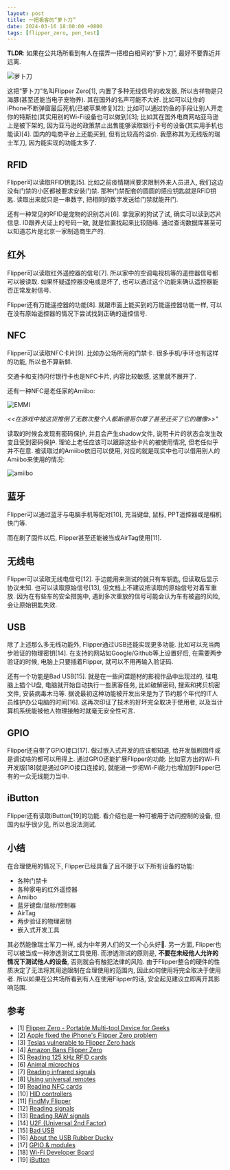 ```yaml
---
layout: post
title: 一把极客的“萝卜刀”
date: 2024-03-16 18:00:00 +0800
tags: [flipper_zero, pen_test]
---
```


**TLDR**: 如果在公共场所看到有人在摆弄一把橙白相间的“萝卜刀”, 最好不要靠近并远离.

![萝卜刀](/assets/images/2024-03-16/flipper.JPG)

这把“萝卜刀”名叫Flipper Zero[1], 内置了多种无线信号的收发器, 所以吉祥物是只海豚(甚至还能当电子宠物养). 其在国外的名声可能不大好. 比如可以让你的iPhone不断弹窗最后死机(已被苹果修复)[2]; 比如可以通过钓鱼的手段让别人开走你的特斯拉(其实用别的Wi-Fi设备也可以做到)[3]; 比如其在国外电商网站亚马逊上是被下架的, 因为亚马逊的政策禁止出售能够读取银行卡号的设备(其实用手机也能读)[4]. 国内的电商平台上还能买到, 但有比较高的溢价. 我愿称其为无线版的瑞士军刀, 因为能实现的功能太多了.

## RFID

Flipper可以读取RFID钥匙[5]. 比如之前疫情期间要求限制外来人员进入, 我们这边没有门禁的小区都被要求安装门禁. 那种门禁配套的圆圆的感应钥匙就是RFID钥匙. 读取出来就只是一串数字, 把相同的数字发送给门禁就能开门.

还有一种常见的RFID是宠物的识别芯片[6]. 拿我家的狗试了试, 确实可以读到芯片信息. ID跟养犬证上的号码一致, 就是位置找起来比较随缘. 通过查询数据库甚至可以知道芯片是北京一家制造商生产的.

## 红外

Flipper可以读取红外遥控器的信号[7]. 所以家中的空调电视机等的遥控器信号都可以被读取. 如果怀疑遥控器没电或是坏了, 也可以通过这个功能来确认遥控器能否正常发射信号.

Flipper还有万能遥控器的功能[8]. 就跟市面上能买到的万能遥控器功能一样, 可以在没有原始遥控器的情况下尝试找到正确的遥控信号.

## NFC

Flipper可以读取NFC卡片[9]. 比如办公场所用的门禁卡. 很多手机/手环也有这样的功能, 所以也不算新鲜.

交通卡和支持闪付银行卡也是NFC卡片, 内容比较敏感, 这里就不展开了.

还有一种NFC是老任家的Amiibo:

![EMMI](/assets/images/2024-03-16/emmi.JPG)

*<<在游戏中被这货推倒了无数次整个人都斯德哥尔摩了甚至还买了它的雕像>>"*

读取的时候会发现有密码保护, 并且会产生shadow文件, 说明卡片的状态会发生改变且受到密码保护. 理论上老任应该可以跟踪这些卡片的被使用情况, 但老任似乎并不在意. 被读取过的Amiibo依旧可以使用, 对应的就是现实中也可以借用别人的Amiibo来使用的情况:

![amiibo](/assets/images/2024-03-16/amiibo.jpg)

## 蓝牙

Flipper可以通过蓝牙与电脑手机等配对[10], 充当键盘, 鼠标, PPT遥控器或是相机快门等.

而在刷了固件以后, Flipper甚至还能被当成AirTag使用[11].

## 无线电

Flipper可以读取无线电信号[12]. 手边能用来测试的就只有车钥匙, 但读取后显示协议未知. 也可以读取原始信号[13], 但文档上不建议把读取的原始信号对着车重放. 因为在有些车的安全措施中, 遇到多次重放的信号可能会认为车有被盗的风险, 会让原始钥匙失效.

## USB

除了上述那么多无线功能外, Flipper通过USB还能实现更多功能. 比如可以充当两步验证的物理密钥[14]. 在支持的网站如Google/Github等上设置好后, 在需要两步验证的时候, 电脑上只要插着Flipper, 就可以不用再输入验证码.

还有一个功能是Bad USB[15]. 就是在一些间谍题材的影视作品中出现过的, 往电脑上插个U盘, 电脑就开始自动执行一些黑客任务, 比如破解密码, 搜索和拷贝机密文件, 安装病毒木马等. 据说最初这种功能被开发出来是为了节约那个年代的IT人员维护办公电脑的时间[16]. 这再次印证了技术的好坏完全取决于使用者, 以及当计算机系统能被他人物理接触时就毫无安全性可言.

## GPIO

Flipper还自带了GPIO接口[17]. 做过嵌入式开发的应该都知道, 给开发版刷固件或是调试啥的都可以用得上. 通过GPIO还能扩展Flipper的功能. 比如官方出的Wi-Fi开发版[18]就是通过GPIO接口连接的, 就能进一步把Wi-Fi能力也增加到Flipper已有的一众无线能力当中.

## iButton

Flipper还有读取iButton[19]的功能. 看介绍也是一种可被用于访问控制的设备, 但国内似乎很少见, 所以也没法测试.

## 小结

在合理使用的情况下, Flipper已经具备了且不限于以下所有设备的功能:

* 各种门禁卡
* 各种家电的红外遥控器
* Amiibo
* 蓝牙键盘/鼠标/控制器
* AirTag
* 两步验证的物理密钥
* 嵌入式开发工具

其必然能像瑞士军刀一样, 成为中年男人们的又一个心头好🐶. 另一方面, Flipper也可以被当成一种渗透测试工具使用. 而渗透测试的原则是, **不要在未经他人允许的情况下测试他人的设备**, 否则就会有触犯法律的风险. 由于Flipper整合的硬件的性质决定了无法将其用途限制在合理使用的范围内, 因此如何使用将完全取决于使用者. 所以如果在公共场所看到有人在使用Flipper的话, 安全起见建议立即离开其影响范围.

## 参考

* [1] [Flipper Zero - Portable Multi-tool Device for Geeks](https://flipperzero.one/)
* [2] [Apple fixed the iPhone's Flipper Zero problem](https://www.theverge.com/2023/12/15/24003406/apple-iphone-flipper-zero-fix-ios-17-2)
* [3] [Teslas vulnerable to Flipper Zero hack](https://www.zdnet.com/article/teslas-vulnerable-to-flipper-zero-hack-heres-how-to-protect-yourself/)
* [4] [Amazon Bans Flipper Zero](https://gizmodo.com/amazon-bans-flipper-zero-card-skimming-on-tiktok-1850313284)
* [5] [Reading 125 kHz RFID cards](https://docs.flipper.net/rfid/read)
* [6] [Animal microchips](https://docs.flipper.net/rfid/animal-microchips)
* [7] [Reading infrared signals](https://docs.flipper.net/infrared/read)
* [8] [Using universal remotes](https://docs.flipper.net/infrared/universal-remotes)
* [9] [Reading NFC cards](https://docs.flipper.net/nfc/read)
* [10] [HID controllers](https://docs.flipper.net/apps/controllers)
* [11] [FindMy Flipper](https://github.com/MatthewKuKanich/FindMyFlipper)
* [12] [Reading signals](https://docs.flipper.net/sub-ghz/read)
* [13] [Reading RAW signals](https://docs.flipper.net/sub-ghz/read-raw)
* [14] [U2F (Universal 2nd Factor)](https://docs.flipper.net/u2f)
* [15] [Bad USB](https://docs.flipper.net/bad-usb)
* [16] [About the USB Rubber Ducky](https://docs.hak5.org/hak5-usb-rubber-ducky#about-the-usb-rubber-ducky)
* [17] [GPIO & modules](https://docs.flipper.net/gpio-and-modules)
* [18] [Wi-Fi Developer Board](https://docs.flipper.net/development/hardware/wifi-developer-board)
* [19] [iButton](https://docs.flipper.net/ibutton)
